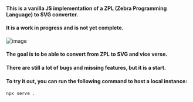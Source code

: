 #### This is a vanilla JS implementation of a ZPL (Zebra Programming Language) to SVG converter.
#### It is a work in progress and is not yet complete.

![image](https://github.com/user-attachments/assets/9afb466b-622c-4284-80e3-9d5762c5a78c)

#### The goal is to be able to convert from ZPL to SVG and vice verse. 
#### There are still a lot of bugs and missing features, but it is a start.

#### To try it out, you can run the following command to host a local instance:
```bash
npx serve .
```
